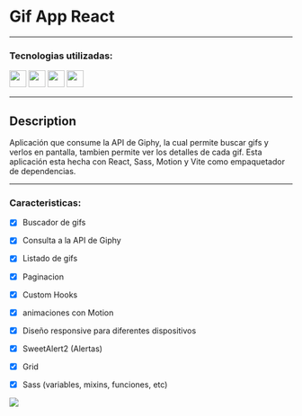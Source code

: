 # Gif App React

---

### Tecnologias utilizadas:

<img src="https://cdn-icons-png.flaticon.com/512/753/753244.png" width='30px' > <img src="https://cdn-icons-png.flaticon.com/512/919/919831.png" width='30px' > <img src="https://reactjsexample.com/content/images/2020/04/motion.png" width='30px' > <img src="https://preview.redd.it/ddhpio05n9l61.png?width=410&format=png&auto=webp&s=9da01f746dbf4fac515155edf15bf9b7793ec0df" width='30px' >

---

## Description

Aplicación que consume la API de Giphy, la cual permite buscar gifs y verlos en pantalla, tambien
permite ver los detalles de cada gif. Esta aplicación esta
hecha con React, Sass, Motion y Vite como empaquetador de dependencias.

---

### Caracteristicas:

- [x] Buscador de gifs
- [x] Consulta a la API de Giphy
- [x] Listado de gifs
- [x] Paginacion
- [x] Custom Hooks
- [x] animaciones con Motion
- [x] Diseño responsive para diferentes dispositivos
- [x] SweetAlert2 (Alertas)
- [x] Grid
- [x] Sass (variables, mixins, funciones, etc)



![](https://i.imgur.com/659mTVi.jpg)


 
